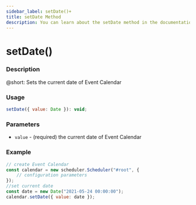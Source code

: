 ```yaml
---
sidebar_label: setDate()+
title: setDate Method
description: You can learn about the setDate method in the documentation of the DHTMLX JavaScript Event Calendar library. Browse developer guides and API reference, try out code examples and live demos, and download a free 30-day evaluation version of DHTMLX Event Calendar.
---
```


# setDate()

### Description

@short: Sets the current date of Event Calendar

### Usage

~~~jsx {}
setDate({ value: Date }): void;
~~~

### Parameters

- `value` - (required) the current date of Event Calendar

### Example

~~~jsx {6-7}
// create Event Calendar
const calendar = new scheduler.Scheduler("#root", {
	// configuration parameters
});
//set current date
const date = new Date("2021-05-24 00:00:00");
calendar.setDate({ value: date });
~~~
